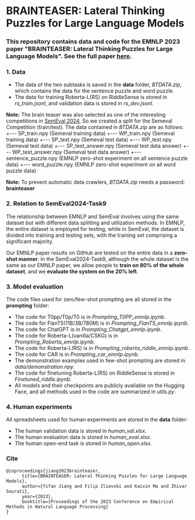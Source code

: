 # BRAINTEASER: Lateral Thinking Puzzles for Large Language Models

### This repository contains data and code for the EMNLP 2023 paper "BRAINTEASER: Lateral Thinking Puzzles for Large Language Models". See the full paper [here](https://arxiv.org/abs/2310.05057).
### 1. **Data**
* The data of the two subtasks is saved in the **data** folder, *BTDATA.zip*, which contains the data for the sentence puzzle and word puzzle. 
* The data for training Roberta-L(RS) on RiddleSense is stored in *rs_train.jsonl*, and validation data is stored in *rs_dev.jsonl*.

**Note:** The brain teaser was also selected as one of the interesting competitions in [SemEval 2024](https://brainteasersem.github.io/), So we created a split for the Semeval Competition (train/test). The data contained in *BTDATA.zip* are as follows:
+--- SP_train.npy (Semeval training data)
+--- WP_train.npy (Semeval training data)
+--- SP_test.npy (Semeval test data)
+--- WP_test.npy (Semeval test data)
+--- SP_test_answer.npy (Semeval test data answer)
+--- WP_test_answer.npy (Semeval test data answer)
+--- sentence_puzzle.npy (EMNLP zero-shot experiment on all sentence puzzle data)
+--- word_puzzle.npy (EMNLP zero-shot experiment on all word puzzle data)



**Note:** To prevent automatic data crawlers, *BTDATA.zip* needs a password: **brainteaser**

### 2. **Relation to SemEval2024-Task9**

The relationship between EMNLP and SemEval involves using the same dataset but with different data splitting and utilization methods. In EMNLP, the entire dataset is employed for testing, while in SemEval, the dataset is divided into training and testing sets, with the training set comprising a significant majority. 

Our EMNLP paper results on GitHub are tested on the entire data in a **zero-shot manner**. In the SemEval2024-Task9, although the whole dataset is the same as our EMNLP paper, we allow people to **train on 80% of the whole dataset**, and we **evaluate the system on the 20% left**. 

### 3. **Model evaluation**
The code files used for zero/few-shot prompting are all stored in the **prompting** folder:  
* The code for T0pp/T0p/T0 is in *Prompting_T0PP_emnlp.ipynb*.
* The code for FlanT5(11B/3B/780M) is in *Prompting_FlanT5_emnlp.ipynb*.
* The code for ChatGPT is in *Prompting_Chatgpt_emnlp.ipynb*.
* The code for Roberta-L(vanilla/CSKG) is in *Prompting_Roberta_emnlp.ipynb*.
* The code for Roberta-L(RS) is in *Prompting_roberta_riddle_emnlp.ipynb*.
* The code for CAR is in *Prompting_car_emnlp.ipynb*.
* The demonstration examples used in few-shot prompting are stored in *data/demonstration.npy*.
* The code for finetuning Roberta-L(RS) on RiddleSense is stored in *Finetuned_riddle.ipynb*.
* All models and their checkpoints are publicly available on the Hugging Face, and all methods used in the code are summarized in *utils.py*.
### 4. **Human experiments**
All spreadsheets used for human experiments are stored in the **data** folder:
* The human validation data is stored in *human_val.xlsx*.
* The human evaluation data is stored in *human_eval.xlsx*.
* The human open-end task is stored in *human_open.xlsx*.

### Cite
```
@inproceedings{jiang2023brainteaser,
      title={BRAINTEASER: Lateral Thinking Puzzles for Large Language Models}, 
      author={Yifan Jiang and Filip Ilievski and Kaixin Ma and Zhivar Sourati},
      year={2023},
      booktitle={Proceedings of the 2023 Conference on Empirical Methods in Natural Language Processing}
}
```

